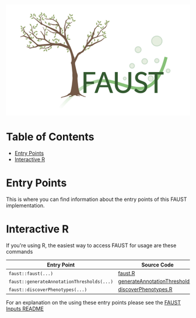 ![faust_logo](images/logos/faust_logo.png)

# Table of Contents

<!-- START doctoc generated TOC please keep comment here to allow auto update -->
<!-- DON'T EDIT THIS SECTION, INSTEAD RE-RUN doctoc TO UPDATE -->


- [Entry Points](#entry-points)
- [Interactive R](#interactive-r)

<!-- END doctoc generated TOC please keep comment here to allow auto update -->

# Entry Points

This is where you can find information about the entry points of this FAUST implementation.

# Interactive R

If you're using R, the easiest way to access FAUST for usage are these commands

| Entry Point                                | Source Code                                                                |
| ------------------------------------------ | -------------------------------------------------------------------------- |
| `faust::faust(...)`                        | [faust.R](../R/faust.R#L217)                                               |
| `faust::generateAnnotationThresholds(...)` | [generateAnnotationThresholds.R](../R/generateAnnotationThresholds.R#L213) |
| `faust::discoverPhenotypes(...)`           | [discoverPhenotypes.R](../R/discoverPhenotypes.R#L120)                     |

For an explanation on the using these entry points please see the [FAUST Inputs README](FAUST_INPUTS.md)
